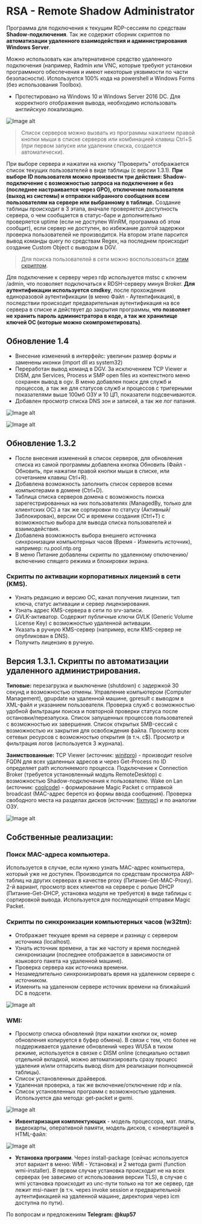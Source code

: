 # RSA - Remote Shadow Administrator

Программа для подключения к текущим RDP-сессиям по средствам **Shadow-подключения**. Так же содержит сборник скриптов по **автоматизации удаленного взаимодействия и администрирования Windows Server**.

Можно использовать как альтернативное средство удаленного подключения (например, Radmin или VNC, которые требуют установки программного обеспечения и имеют некоторые уязвимости по части безопасности). Используется 100% кода на powershell и Windows Forms (без использования Toolbox).

* Протестировано на Windows 10 и Windows Server 2016 DC. Для корректного отображения вывода, необходимо использовать английскую локализацию.

![Image alt](https://github.com/Lifailon/Remote-Shadow-Administrator/blob/rsa/Image/Interface-1.4.jpg)

> Список серверов можно вызвать из программы нажатием правой кнопки мыши в списке серверов или комбинацией клавиш Ctrl+S (при первом запуске или удалении списка, создается автоматически).

При выборе сервера и нажатии на кнопку "Проверить" отображается список текущих пользователей в виде таблицы (с версии 1.3.1). **При выборе ID пользователя можно произвести три действия: Shadow-подключение с возможностью запроса на подключение и без (последнее настраивается через GPO), отключение пользователя (выход из системы) и отправки набранного сообщения всем пользователям на сервере или выбранному в таблице.** Создание таблицы происходит в 3 этапа, вначале проверяется доступность сервера, о чем сообщается в статус-баре и дополнительно проверяется uptime (если не доступен WinRM, программа об этом сообщит), если сервер не доступен, во избежание долгой задержки проверка пользователей не производится. На втором этапе парсится вывод команды query по средствам Regex, на последнем происходит создание Custom Object с выводом в DGV.

> Для поиска пользователей в сети можно воспользоваться [этим скриптом](https://github.com/Lifailon/Find-Users).

Для подключение к серверу через rdp используется mstsc с ключем /admin, что позволяет подключаться к RDSH-серверу минуя Broker. **Для аутентификации используется cmdkey**, после прохождения единоразовой аутентификации (в меню Файл - Аутентификация), в последствии происходит предварительная аутентификация на все сервера в списке и действует до закрытия программы, **что позволяет не хранить пароль администратора в коде, а так же хранилище ключей ОС (которые можно скомпрометировать)**. 

## Обновление 1.4
* Внесение изменений в интерфейс: увеличин размер формы и заменены иконки (import dll из system32)
* Переработан вывод команд в DGV. За исключением TCP Viewer и DISM, для Services, Process и SMP open files из контекстного меню сохранен вывод в ogv. В меню добавлен поиск для служб и процессов, а так же для статусов служб и процессов с тригерными показателями выше 100мб ОЗУ и 10 ЦП, показатели подсвечиваются.
* Добавлен просмотр списка DNS зон и записей, а так же лог патания.

![Image alt](https://github.com/Lifailon/Remote-Shadow-Administrator/blob/rsa/Image/Services.jpg)

![Image alt](https://github.com/Lifailon/Remote-Shadow-Administrator/blob/rsa/Image/Process.jpg)

## Обновление 1.3.2
* После внесения изменений в список серверов, для обновления списка из самой программы добавлена кнопка Обновить (Файл - Обновить, при нажатии правой кнопки мыши в списке, или сочетанием клавиш Ctrl+R).
* Добавлена возможность заполнить список серверов всеми компьютерами в домене (Ctrl+D).
* Таблица списка серверов домена с возможность поиска зарегестрированных на них пользователях (ManagedBy, только для клиентских ОС) а так же сортировки по статусу (Активный/Заблокирован), версии ОС и времени создания (Ctrl+T) с возможностью выбора для вывода списка пользователей и взаимодействия.
* Добавлена возможность выбора внешнего источника синхронизации компьютерных часов (Время - Изменить источник), например: ru.pool.ntp.org
* В меню Питание добавлены скрипты по удаленному отключению/включению спящего режима и блокировки экрана.
### Скрипты по активации корпоративных лицензий в сети (KMS).
* Узнать редакцию и версию ОС, канал получения лицензии, тип ключа, статус активации и сервер лицензирования.
* Узнать адрес KMS-сервера в сети по srv-записи.
* GVLK-активатор. Содержит публичные ключи GVLK (Generic Volume License Key) с возможностью удаленной активации.
* Указать в ручную KMS-сервер (например, если KMS-сервер не опубликован в DNS).
* Получить лицензию в ручную.

## Версия 1.3.1. Скрипты по автоматизации удаленного администрирования.
**Типовые:** перезагрузка и выключение (shutdown) с задержкой 30 секунд и возможностью отмены. Управление компьютером (Computer Management), gpupdate на удаленной машине, gpresult с выводом в XML-файл и указанием пользователя. Проверка служб с возможностью удобной фильтрации поиска и повторной проверки статуса после остановки/перезапуска. Список запущенных процессов пользователей с возможностью их завершения. Список открытых SMB-сессий с возможностью их закрытия для освобождения файла. Просмотр всех сетевых ресурсов с возможностью открытия (в т.ч. c$). Просмотр и фильтрация логов (используется 3 журнала).

**Заимствованные:** TCP Viewer (источник: [winitpro](https://winitpro.ru/index.php/2021/01/25/get-nettcpconnection-powershell-nestat)) - производит resolve FQDN для всех удаленных адресов и через Get-Process по ID определяет path исполняемого процесса. Подключение к Connection Broker (требуется установленный модуль RemoteDesktop) с возможностью Shadow-подключения к пользователю. Wake on Lan (источник: [coolcode](https://coolcode.ru/wake-on-lan-and-powershell)) - формирование Magic Packet c отправкой broadcast (MAC-адрес берется из формы ввода сообщения). Проверка свободного места на разделах дисков (источник: [fixmypc](https://fixmypc.ru/post/kak-uznat-v-powershell-svobodnoe-mesto-na-diske)) и по аналогии ОЗУ.

![Image alt](https://github.com/Lifailon/Remote-Shadow-Administrator/blob/rsa/Image/Disk.jpg)

## **Собственные реализации:**

### **Поиск MAC-адреса компьютера**.
Используется в случае, если нужно узнать MAC-адрес компьютера, который уже не доступен. Производится по средствам просмотра ARP-таблиц на других серверах в качестве proxy (Питание-Get-MAC-Proxy). 2-й вариант, просмотр всех клиентов на сервере с ролью DHCP (Питание-Get-DHCP, установка модуля не требуется) в виде таблицы с сортировкой вывода. Используется для последующей отправки Magic Packet.

### **Скрипты по синхронизации компьютерных часов (w32tm):**
* Отображает текущее время на сервере и разницу с сервером источника (localhost). 
* Узнать источник времени, а так же частоту и время последней синхронизации (последнее отображается в зависимости от языкового пакета на удаленной машине). 
* Проверка сервера как источника времени. 
* Незамедлительно синхронизировать время на удаленном сервере с источником. 
* Изменить на удаленном сервере источник времени на ближайший DC в подсети.

![Image alt](https://github.com/Lifailon/Remote-Shadow-Administrator/blob/rsa/Image/Times.jpg)

### **WMI:** 
* Просмотр списка обновлений (при нажатии кнопки ок, номер обновления копируется в буфер обмена). В связи с тем, что более не поддерживается удаление обновлений через WUSA в тихом режиме, используется в связке с DISM online (специально оставил отдельной вкладкой, можно автоматизировать сразу процесс удаления и/или отпарсить вывод dism для реализации полноценной таблицы).
* Список установленных драйверов.
* Удаленная проверка, а так же включение/отключение rdp и nla. 
* Список установленных программ с возможностью удаления. Используется два метода: get-packet и gwmi.

![Image alt](https://github.com/Lifailon/Remote-Shadow-Administrator/blob/rsa/Image/Software.jpg)

* **Инвентаризация комплектующих** - модель процессора, мат. платы, видеокарты, оперативной памяти, модель дисков, с конвертацией в HTML-файл:

![Image alt](https://github.com/Lifailon/Remote-Shadow-Administrator/blob/rsa/Image/Report.jpg)

* **Установка программ**. Через install-package (сейчас используется этот вариант в меню: WMI - Установка) и 2 метода gwmi (function wmi-installer). В первом случае установка происходит не на всех серверах (не зависимо от использования версии TLS), в случае с wmi установка происходит из unc-пути только на тот же сервер, где лежит msi-пакет (в т.ч. через invoke session и предварительной аутентификацией на удаленной машине, директория через icm доступна по пути).

По вопросам и предложениям **Telegram: @kup57**

